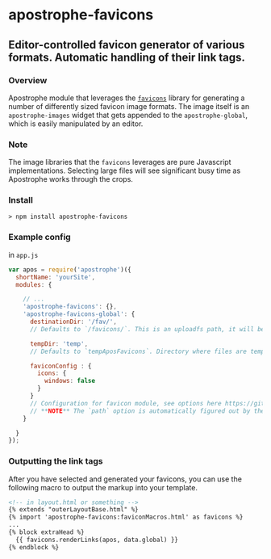 # apostrophe-favicons
## Editor-controlled favicon generator of various formats. Automatic handling of their link tags.

### Overview
Apostrophe module that leverages the [`favicons`](https://github.com/evilebottnawi/favicons) library for generating a number of differently sized favicon image formats. The image itself is an `apostrophe-images` widget that gets appended to the `apostrophe-global`, which is easily manipulated by an editor.

### Note
The image libraries that the `favicons` leverages are pure Javascript implementations. Selecting large files will see significant busy time as Apostrophe works through the crops.

### Install
`> npm install apostrophe-favicons`

### Example config
in `app.js`

```js
var apos = require('apostrophe')({
  shortName: 'yourSite',
  modules: {

    // ...
    'apostrophe-favicons': {},
    'apostrophe-favicons-global': {
      destinationDir: '/fav/',
      // Defaults to `/favicons/`. This is an uploadfs path, it will become /uploads/favicons/ on a server

      tempDir: 'temp',
      // Defaults to `tempAposFavicons`. Directory where files are temporarily written before being passed to uploadfs. This is your root project directory. Omit leading slash

      faviconConfig : {
        icons: {
          windows: false
        }
      }
      // Configuration for favicon module, see options here https://github.com/evilebottnawi/favicons#usage
      // **NOTE** The `path` option is automatically figured out by the module, no need to set it. 
    }

  }
});
```
### Outputting the link tags
After you have selected and generated your favicons, you can use the following macro to output the markup into your template.

```html
<!-- in layout.html or something -->
{% extends "outerLayoutBase.html" %}
{% import 'apostrophe-favicons:faviconMacros.html' as favicons %}
...
{% block extraHead %}
  {{ favicons.renderLinks(apos, data.global) }}
{% endblock %}
```
